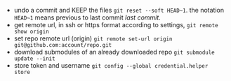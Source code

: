 
- undo a commit and KEEP the files `git reset --soft HEAD~1`. the notation `HEAD~1` means  previous to last commit *last commit*.
- get remote url, in ssh or https format according to settings, `git remote show origin`
- set repo remote url (origin) `git remote set-url origin git@github.com:account/repo.git` 
- download submodules of an already downloaded repo `git submodule update --init`
- store token and username `git config --global credential.helper store`
